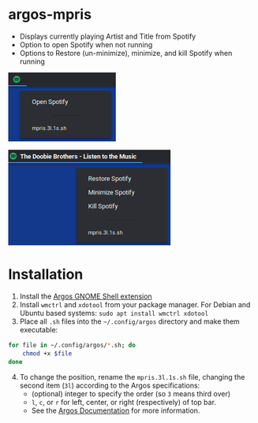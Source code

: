 # argos-mpris

+ Displays currently playing Artist and Title from Spotify
+ Option to open Spotify when not running
+ Options to Restore (un-minimize), minimize, and kill Spotify when running

![screenshot-spotify-closed](img/spotify_closed.png)

![screenshot-spotify-open](img/spotify_open.png)

# Installation

1. Install the [Argos GNOME Shell extension](https://github.com/p-e-w/argos)
2. Install `wmctrl` and `xdotool` from your package manager. For Debian and Ubuntu based systems: `sudo apt install wmctrl xdotool`
3. Place all `.sh` files into the `~/.config/argos` directory and make them executable:
```bash
for file in ~/.config/argos/*.sh; do
	chmod +x $file
done
```
4. To change the position, rename the `mpris.3l.1s.sh` file, changing the second item (`3l`) according to the Argos specifications:
    + (optional) integer to specify the order (so `3` means third over)
    + `l`, `c`, or `r` for left, center, or right (respectively) of top bar.
    + See the [Argos Documentation](https://github.com/p-e-w/argos#filename-format) for more information.
